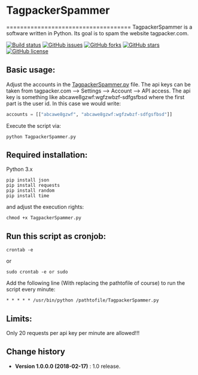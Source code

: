 # TagpackerSpammer
====================================
TagpackerSpammer is a software written in Python. Its goal is to spam the website tagpacker.com.

[![Build status](https://ci.appveyor.com/api/projects/status/du912lbew4k86yab?svg=true)](https://ci.appveyor.com/project/SeppPenner/tagpackerspammer)
[![GitHub issues](https://img.shields.io/github/issues/SeppPenner/TagpackerSpammer.svg)](https://github.com/SeppPenner/TagpackerSpammer/issues)
[![GitHub forks](https://img.shields.io/github/forks/SeppPenner/TagpackerSpammer.svg)](https://github.com/SeppPenner/TagpackerSpammer/network)
[![GitHub stars](https://img.shields.io/github/stars/SeppPenner/TagpackerSpammer.svg)](https://github.com/SeppPenner/TagpackerSpammer/stargazers)
[![GitHub license](https://img.shields.io/badge/license-AGPL-blue.svg)](https://raw.githubusercontent.com/SeppPenner/TagpackerSpammer/master/License.txt)

## Basic usage:
Adjust the accounts in the [TagpackerSpammer.py](https://raw.githubusercontent.com/SeppPenner/TagpackerSpammer/master/TagpackerSpammer.py) file.
The api keys can be taken from tagpacker.com --> Settings --> Account --> API access.
The api key is something like abcawe8gzwf:wgfzwbzf-sdfgsfbsd where the first part is the user id.
In this case we would write:

```python
accounts = [["abcawe8gzwf", "abcawe8gzwf:wgfzwbzf-sdfgsfbsd"]]
```

Execute the script via:

```batch
python TagpackerSpammer.py
```

## Required installation:
Python 3.x

```batch
pip install json
pip install requests
pip install random
pip install time
```

and adjust the execution rights:

```batch
chmod +x TagpackerSpammer.py
```

## Run this script as cronjob:

```batch
crontab -e
```

or 

```batch
sudo crontab -e or sudo 
```

Add the following line (With replacing the pathtofile of course) to run the script every minute:

```batch
* * * * * /usr/bin/python /pathtofile/TagpackerSpammer.py
```

## Limits:
Only 20 requests per api key per minute are allowed!!!

Change history
--------------

* **Version 1.0.0.0 (2018-02-17)** : 1.0 release.